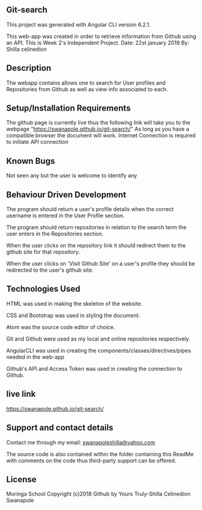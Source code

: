 
## Git-search
This project was generated with Angular CLI version 6.2.1.

This web-app was created in order to retrieve information from Github using an API. This is Week 2's Independent Project. Date: 22st january 2019
By: Shilla celinedion

## Description
The webapp contains allows one to search for User profiles and Repositories from Github as well as view info associated to each.

## Setup/Installation Requirements
The github page is currently live thus the following link will take you to the webpage "https://swanapole.github.io/git-search/" As long as you have a compatible browser the document will work. Internet Connection is required to initiate API connection

## Known Bugs
Not seen any but the user is welcome to identify any

## Behaviour Driven Development
The program should return a user's profile details when the correct username is entered in the User Profile section.

The program should return repositories in relation to the search term the user enters in the Repositories section.

When the user clicks on the repository link it should redirect them to the github site for that repository.

When the user clicks on 'Visit Github Site' on a user's profile they should be redirected to the user's github site.

## Technologies Used
HTML was used in making the skeleton of the website.

CSS and Bootstrap was used in styling the document.

Atom was the source code editor of choice.

Git and Github were used as my local and online repositories respectively.

AngularCLI was used in creating the components/classes/directives/pipes needed in the web-app

Github's API and Access Token was used in creating the connection to Github.

## live link
https://swanapole.github.io/git-search/

## Support and contact details
Contact me through my email: swanapoleshilla@yahoo.com

The source code is also contained within the folder containing this ReadMe with comments on the code thus third-party support can be offered.

## License
Moringa School Copyright (c)2018 Github by Yours Truly-Shilla Celinedion Swanapole


